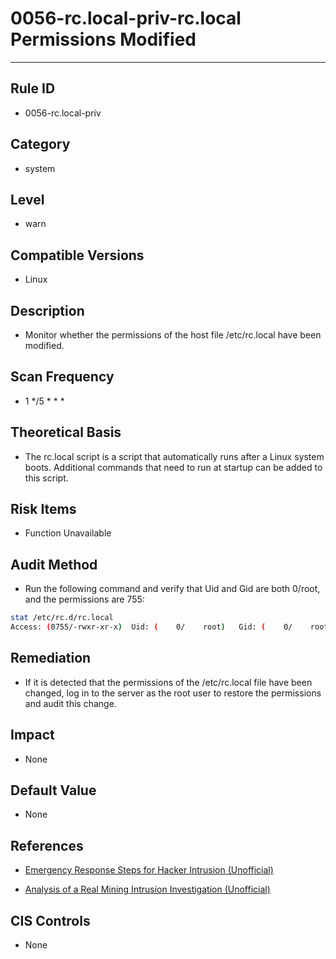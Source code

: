 # 0056-rc.local-priv-rc.local Permissions Modified
---

## Rule ID

- 0056-rc.local-priv


## Category

- system


## Level

- warn


## Compatible Versions

- Linux


## Description

- Monitor whether the permissions of the host file /etc/rc.local have been modified.


## Scan Frequency

- 1 */5 * * *


## Theoretical Basis

- The rc.local script is a script that automatically runs after a Linux system boots. Additional commands that need to run at startup can be added to this script.


## Risk Items

- Function Unavailable


## Audit Method

- Run the following command and verify that Uid and Gid are both 0/root, and the permissions are 755:

```bash
stat /etc/rc.d/rc.local
Access: (0755/-rwxr-xr-x)  Uid: (    0/    root)   Gid: (    0/    root)
```


## Remediation

- If it is detected that the permissions of the /etc/rc.local file have been changed, log in to the server as the root user to restore the permissions and audit this change.


## Impact

- None


## Default Value

- None


## References

- [Emergency Response Steps for Hacker Intrusion (Unofficial)](https://www.sohu.com/a/236820450_99899618)

- [Analysis of a Real Mining Intrusion Investigation (Unofficial)](https://www.cnblogs.com/zsl-find/articles/11688640.html)


## CIS Controls

- None